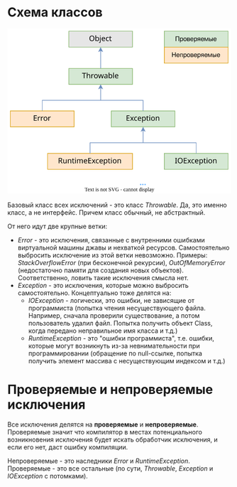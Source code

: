 # Схема классов

![checked-unchecked-exceptions.drawio](img/checked-unchecked-exceptions.drawio.svg)

Базовый класс всех исключений - это класс *Throwable*. Да, это именно класс, а не интерфейс. Причем класс обычный, не абстрактный.

От него идут две крупные ветки:

* *Error* - это исключения, связанные с внутренними ошибками виртуальной машины джавы и нехваткой ресурсов. Самостоятельно выбросить исключение из этой ветки невозможно. Примеры: *StackOverflowError* (при бесконечной рекурсии), *OutOfMemoryError* (недостаточно памяти для создания новых объектов). Соответственно, ловить такие исключения смысла нет.
* *Exception* - это исключения, которые можно выбросить самостоятельно. Концептуально тоже делятся на:
  * *IOException* - логически, это ошибки, не зависящие от программиста (попытка чтения несуществующего файла. Например, сначала проверили существование, а потом пользователь удалил файл. Попытка получить объект Class, когда передано неправильное имя класса и т.д.)
  * *RuntimeException* - это "ошибки программиста", т.е. ошибки, которые могут возникнуть из-за невнимательности при программировании (обращение по null-ссылке, попытка получить элемент массива с несуществующим индексом и т.д.)

# Проверяемые и непроверяемые исключения

Все исключения делятся на **проверяемые** и **непроверяемые**. Проверяемые значит что компилятор в местах потенциального возникновения исключения будет искать обработчик исключения, и если его нет, даст ошибку компиляции.

Непроверяемые - это наследники *Error* и *RuntimeException*. Проверяемые - это все остальные (по сути, *Throwable*, *Exception* и *IOException* с потомками).